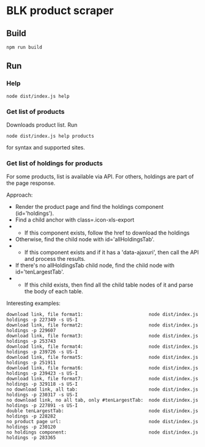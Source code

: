 # BLK product scraper

## Build

    npm run build

## Run

### Help

    node dist/index.js help

### Get list of products

Downloads product list. Run

    node dist/index.js help products

for syntax and supported sites.

### Get list of holdings for products

For some products, list is available via API. For others, holdings are part of the page response.

Approach:
- Render the product page and find the holdings component (id='holdings').
- Find a child anchor with class=.icon-xls-export
- - If this component exists, follow the href to download the holdings
- Otherwise, find the child node with id='allHoldingsTab'.
- - If this component exists and if it has a 'data-ajaxuri', then call the API and process the results.
- If there's no allHoldingsTab child node, find the child node with id='tenLargestTab'.
- - If this child exists, then find all the child table nodes of it and parse the body of each table.

Interesting examples:

    download link, file format1:                        node dist/index.js holdings -p 227349 -s US-I
    download link, file format2:                        node dist/index.js holdings -p 229607
    download link, file format3:                        node dist/index.js holdings -p 253743
    download link, file format4:                        node dist/index.js holdings -p 239726 -s US-I
    download link, file format5:                        node dist/index.js holdings -p 251911
    download link, file format6:                        node dist/index.js holdings -p 239423 -s US-I
    download link, file format7:                        node dist/index.js holdings -p 329118 -s US-I
    no download link, all tab:                          node dist/index.js holdings -p 230317 -s US-I
    no download link, no all tab, only #tenLargestTab:  node dist/index.js holdings -p 227891 -s US-I
    double tenLargestTab:                               node dist/index.js holdings -p 228282
    no product page url:                                node dist/index.js holdings -p 230120
    no holdings component:                              node dist/index.js holdings -p 283365